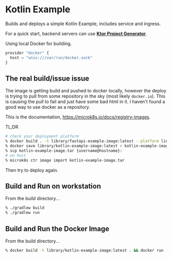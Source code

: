 # Kotlin Example

Builds and deploys a simple Kotlin Example, includes service and ingress.

For a quick start, backend servers can use [**Ktor Project Generator**](https://start.ktor.io/#/settings?name=kotlin-example&website=example.com&artifact=com.example.kotlin-example&kotlinVersion=1.9.22&ktorVersion=2.3.7&buildSystem=GRADLE_KTS&engine=NETTY&configurationIn=CODE&addSampleCode=true&plugins=).

Using local Docker for building.

```javascript
provider "docker" {
  host = "unix:///var/run/docker.sock"
}
```

## The real build/issue issue

The image is getting build and pushed to docker locally, however the deploy is trying to pull from some repository in the sky (most likely `docker.io`). This is causing the pull to fail and just have some bad html in it. I haven't found a good way to use docker as a repository.

This is the documentation, <https://microk8s.io/docs/registry-images>.

TL;DR

```bash
# check your deployment platform
% docker build . -t library/fastapi-example-image:latest --platform linux/arm64 --build-arg GIT_HASH=$(git rev-parse --short HEAD)
% docker save library/kotlin-example-image:latest > kotlin-example-image.tar
% scp kotlin-example-image.tar {username@hostname}:
# on host
% microk8s ctr image import kotlin-example-image.tar
```

Then try to deploy again.

## Build and Run on workstation

From the build directory...

```bash
% ./gradlew build
% ./gradlew run
```

## Build and Run the Docker Image

From the build directory...

```bash
% docker build -t library/kotlin-example-image:latest . && docker run -p 8080:8080 library/kotlin-example-image
```
